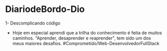 # DiariodeBordo-Dio
1- Descomplicando código
* Hoje em especial aprendi que a trilha do conhecimento é feita de muitos caminhos. "Aprender, desaprender e reaprender",
tem sido um dos meus maiores desafios. #Comprometido/Web-DesenvolvedorFullStack
